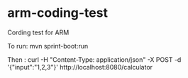 # arm-coding-test
Cording test for ARM

To run:
mvn sprint-boot:run

Then :
curl -H "Content-Type: application/json" -X POST -d '{"input":"1,2,3"}' http://localhost:8080/calculator